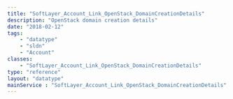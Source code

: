 ```yaml
---
title: "SoftLayer_Account_Link_OpenStack_DomainCreationDetails"
description: "OpenStack domain creation details"
date: "2018-02-12"
tags:
    - "datatype"
    - "sldn"
    - "Account"
classes:
    - "SoftLayer_Account_Link_OpenStack_DomainCreationDetails"
type: "reference"
layout: "datatype"
mainService : "SoftLayer_Account_Link_OpenStack_DomainCreationDetails"
---
```

